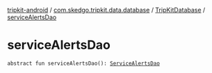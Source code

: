 [tripkit-android](../../index.md) / [com.skedgo.tripkit.data.database](../index.md) / [TripKitDatabase](index.md) / [serviceAlertsDao](./service-alerts-dao.md)

# serviceAlertsDao

`abstract fun serviceAlertsDao(): `[`ServiceAlertsDao`](../../com.skedgo.tripkit.data.database.timetables/-service-alerts-dao/index.md)